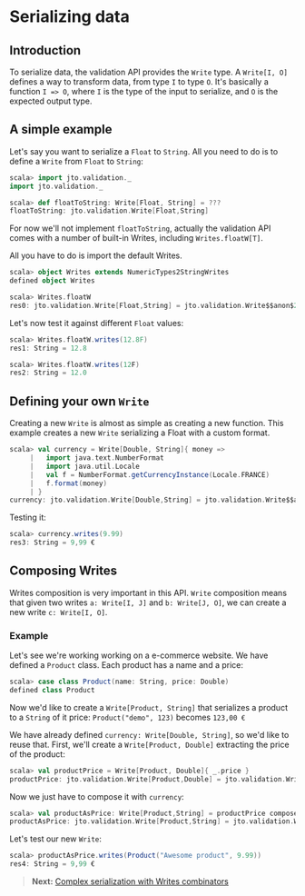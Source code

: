 # Serializing data

## Introduction

To serialize data, the validation API provides the `Write` type. A `Write[I, O]` defines a way to transform data, from type `I` to type `O`. It's basically a function `I => O`, where `I` is the type of the input to serialize, and `O` is the expected output type.

## A simple example

Let's say you want to serialize a `Float` to `String`.
All you need to do is to define a `Write` from `Float` to `String`:

```scala
scala> import jto.validation._
import jto.validation._

scala> def floatToString: Write[Float, String] = ???
floatToString: jto.validation.Write[Float,String]
```

For now we'll not implement `floatToString`, actually the validation API comes with a number of built-in Writes, including `Writes.floatW[T]`.

All you have to do is import the default Writes.

```scala
scala> object Writes extends NumericTypes2StringWrites
defined object Writes

scala> Writes.floatW
res0: jto.validation.Write[Float,String] = jto.validation.Write$$anon$2@4a8ed5c1
```

Let's now test it against different `Float` values:

```scala
scala> Writes.floatW.writes(12.8F)
res1: String = 12.8

scala> Writes.floatW.writes(12F)
res2: String = 12.0
```

## Defining your own `Write`

Creating a new `Write` is almost as simple as creating a new function.
This example creates a new `Write` serializing a Float with a custom format.

```scala
scala> val currency = Write[Double, String]{ money =>
     |   import java.text.NumberFormat
     |   import java.util.Locale
     |   val f = NumberFormat.getCurrencyInstance(Locale.FRANCE)
     |   f.format(money)
     | }
currency: jto.validation.Write[Double,String] = jto.validation.Write$$anon$2@232a83fb
```

Testing it:

```scala
scala> currency.writes(9.99)
res3: String = 9,99 €
```

## Composing Writes

Writes composition is very important in this API. `Write` composition means that given two writes `a: Write[I, J]` and `b: Write[J, O]`, we can create a new write `c: Write[I, O]`.

### Example

Let's see we're working working on a e-commerce website. We have defined a `Product` class.
Each product has a name and a price:

```scala
scala> case class Product(name: String, price: Double)
defined class Product
```

Now we'd like to create a `Write[Product, String]` that serializes a product to a `String` of it price: `Product("demo", 123)` becomes `123,00 €`

We have already defined `currency: Write[Double, String]`, so we'd like to reuse that.
First, we'll create a `Write[Product, Double]` extracting the price of the product:

```scala
scala> val productPrice = Write[Product, Double]{ _.price }
productPrice: jto.validation.Write[Product,Double] = jto.validation.Write$$anon$2@578f2511
```

Now we just have to compose it with `currency`:

```scala
scala> val productAsPrice: Write[Product,String] = productPrice compose currency
productAsPrice: jto.validation.Write[Product,String] = jto.validation.Write$$anon$2@40ef5ed9
```

Let's test our new `Write`:

```scala
scala> productAsPrice.writes(Product("Awesome product", 9.99))
res4: String = 9,99 €
```

> **Next:** [Complex serialization with Writes combinators](ScalaValidationWriteCombinators.md)
